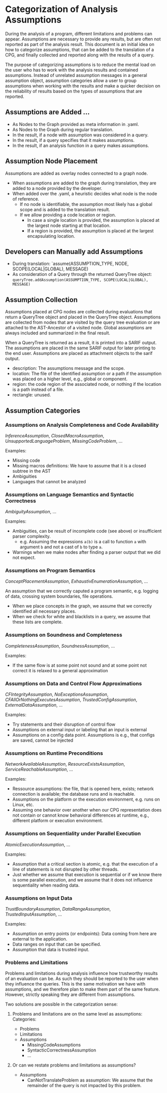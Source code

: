 # Categorization of Analysis Assumptions

During the analysis of a program, different limitations and problems can appear. Assumptions are necessary to provide any results, but are often not reported as part of the analysis result. This document is an initial idea on how to categorize assumptions, that can be added to the translation of a CPG, and finally collected and reported along with the results of a query.

The purpose of categorizing assumptions is to reduce the mental load on the user who has to work with the analysis results and contained assumptions. Instead of unrelated assumption messages in a general assumption object, assumption categories allow a user to group assumptions when working with the results and make a quicker decision on the reliability of results based on the types of assumptions that are reported.
        
## Assumptions are Added ...

 - As Nodes to the Graph provided as meta information in .yaml.
 - As Nodes to the Graph during regular translation.
 - In the result, if a node with assumption was considered in a query.
 - In the result, if a query specifies that it makes assumptions.
 - In the result, if an analysis function in a query makes assumptions.

## Assumption Node Placement
Assumptions are added as overlay nodes connected to a graph node.

- When assumptions are added to the graph during translation, they are added to a node provided by the developer.
- When added over the .yaml, a heuristic decides what node is the node of reference.
  - If no node is identifiable, the assumption most likely has a global scope and is added to the translation result.
  - If we allow providing a code location or region.
    - In case a single location is provided, the assumption is placed at the largest node starting at that location.
    - If a region is provided, the assumption is placed at the largest encapsulating location. 

## Developers can Manually add Assumptions
 - During translation: `assume(ASSUMPTION_TYPE, NODE, SCOPE(LOCAL|GLOBAL), MESSAGE)
 - As consideration of a Query through the returned QueryTree object: `queryTree.addAssumption(ASSUMPTION_TYPE, SCOPE(LOCAL|GLOBAL), MESSAGE)`

## Assumption Collection
Assumptions placed at CPG nodes are collected during evaluations that return a QueryTree object and placed in the QueryTree object. Assumptions are collected from nodes that are visited by the query tree evaluation or are attached to the AST-Ancestor of a visited node. Global assumptions are always included and summarized in the final result.

When a QueryTree is returned as a result, it is printed into a SARIF output. The assumptions are placed in the same SARIF output for later printing to the end user. Assumptions are placed as attachment objects to the sarif output.
  
  - description: The assumptions message and the scope.
  - location: The file of the identified assumption or a path if the assumption was placed on a higher level, e.g., global or component.
  - region: the code region of the associated node, or nothing if the location is a path instead of a file.
  - rectangle: unused.

## Assumption Categories

### Assumptions on Analysis Completeness and Code Availability

*InferenceAssumption*, *ClosedMacroAssumption*, *UnsupportedLanguageProblem*, *MissingCodeProblem*, ...

Examples:
 - Missing code
 - Missing macros definitions: We have to assume that it is a closed subtree in the AST
 - Ambiguities
 - Languages that cannot be analyzed
 
### Assumptions on Language Semantics and Syntactic Correctness
*AmbiguityAssumption*, ...

Examples:
 - Ambiguities, can be result of incomplete code (see above) or insufficient parser complexity.
   - e.g. Assuming the expressions `a(b)` is a call to function `a` with argument `b` and not a cast of `b` to type `a`. 
 - Warnings when we make nodes after finding a parser output that we did not expect.

### Assumptions on Program Semantics

*ConceptPlacementAssumption*, *ExhaustivEnumerationAssumption*, ...

An assumption that we correctly caputed a program semantic, e.g. logging of data, crossing system boundaries, file operations.

 - When we place concepts in the graph, we assume that we correctly identified all necessary places.
 - When we check for white and blacklists in a query, we assume that these lists are complete.

### Assumptions on Soundness and Completeness

*CompletenessAssumption*, *SoundnessAssumption*, ...

Examples:
 - If the same flow is at some point not sound and at some point not correct it is relaxed to a general approximation

### Assumptions on Data and Control Flow Approximations
*CFIntegrityAssumption*, *NoExceptionsAssumption*, *CFAllOrNothingExecutesAssumption*, *TrustedConfigAssumption*, *ExternalDataAssumption*, ...

Examples:
 - Try statements and their disruption of control flow
 - Assumptions on external input or labeling that an input is external
 - Assumptions on a config data point. Assumptions is e.g., that configs are saved, cannot be injected

### Assumptions on Runtime Preconditions
*NetworkAvailableAssumption*, *ResourceExistsAssumption*, *ServiceReachableAssumption*, ...

Examples:
 - Ressource assumptions: the file, that is opened here, exists; network connection is available; the database runs and is reachable.
 - Assumptions on the platform or the execution environment, e.g. runs on Linux, etc.
 - Assuming one behavior over another when our CPG representation does not contain or cannot know behavioral differences at runtime, e.g., different platform or execution environment.

### Assumptions on Sequentiality under Parallel Execution
*AtomicExecutionAssumption*, ... 

Examples:
 - Assumption that a critical section is atomic, e.g. that the execution of a line of statements is not disrupted by other threads.
 - Just whether we assume that execution is sequential or if we know there is some parallel execution, and we assume that it does not influence sequentiality when reading data.

### Assumptions on Input Data
*TrustBoundaryAssumption*, *DataRangeAssumption*, *TrustedInputAssumption*, ...

Examples:
 - Assumption on entry points (or endpoints): Data coming from here are external to the application.
 - Data ranges on input that can be specified.
 - Assumption that data is trusted input.
 
### Problems and Limitations

Problems and limitations during analysis influence how trustworthy results of an evaluation can be. As such they should be reported to the user when they influence the queries. This is the same motivation we have with assumptions, and we therefore plan to make them part of the same feature. However, strictly speaking they are different from assumptions.

Two solutions are possible in the categorization sense: 
 1. Problems and limitations are on the same level as assumptions:
   Categories:
  
    - Problems
    - Limitations
    - Assumptions
      - MissingCodeAssumptions
      - SyntacticCorrectnessAssumption
      - ...
   
 2. Or can we restate problems and limitations as assumptions?
    - Assumptions
      - CanNotTranslateProblem as assumption: We assume that the remainder of the query is not impacted by this problem.
